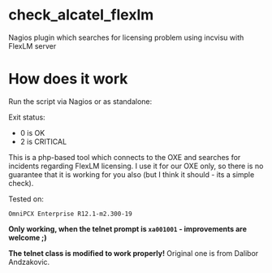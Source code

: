 # check_alcatel_flexlm
Nagios plugin which searches for licensing problem using incvisu with FlexLM server

# How does it work

Run the script via Nagios or as standalone:

Exit status:

* 0 is OK
* 2 is CRITICAL

This is a php-based tool which connects to the OXE and searches for incidents regarding FlexLM licensing. I use it for our OXE only, so there is no guarantee that it is working for you also (but I think it should - its a simple check).

Tested on:

```
OmniPCX Enterprise R12.1-m2.300-19
```

**Only working, when the telnet prompt is ```xa001001``` - improvements are welcome ;)**

**The telnet class is modified to work properly!** Original one is from Dalibor Andzakovic.